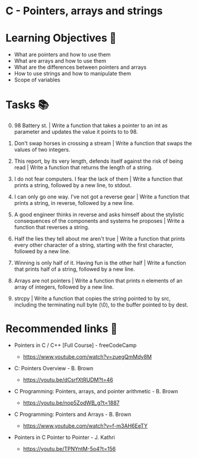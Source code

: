 # C - Pointers, arrays and strings

# Learning Objectives 🎯

- What are pointers and how to use them
- What are arrays and how to use them
- What are the differences between pointers and arrays
- How to use strings and how to manipulate them
- Scope of variables

# Tasks 📚

0. 98 Battery st. | Write a function that takes a pointer to an int as parameter and updates the value it points to to 98.

1. Don't swap horses in crossing a stream | Write a function that swaps the values of two integers.

2. This report, by its very length, defends itself against the risk of being read | Write a function that returns the length of a string.

3. I do not fear computers. I fear the lack of them | Write a function that prints a string, followed by a new line, to stdout.

4. I can only go one way. I've not got a reverse gear | Write a function that prints a string, in reverse, followed by a new line.

5. A good engineer thinks in reverse and asks himself about the stylistic consequences of the components and systems he proposes | Write a function that reverses a string.

6. Half the lies they tell about me aren't true | Write a function that prints every other character of a string, starting with the first character, followed by a new line.

7. Winning is only half of it. Having fun is the other half | Write a function that prints half of a string, followed by a new line.

8. Arrays are not pointers | Write a function that prints n elements of an array of integers, followed by a new line.

9. strcpy | Write a function that copies the string pointed to by src, including the terminating null byte (\0), to the buffer pointed to by dest.

# Recommended links 🔗

- Pointers in C / C++ [Full Course] - freeCodeCamp
	- https://www.youtube.com/watch?v=zuegQmMdy8M

- C: Pointers Overview - B. Brown
	- https://youtu.be/dCsrfXtRUDM?t=46

- C Programming: Pointers, arrays, and pointer arithmetic - B. Brown
	
	- https://youtu.be/nop5ZodWB_g?t=1887

- C Programming: Pointers and Arrays - B. Brown 

	-  https://www.youtube.com/watch?v=f-m3AH6EeTY

- Pointers in C Pointer to Pointer - J. Kathri
	- https://youtu.be/TPNYntM-5o4?t=156
